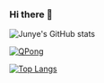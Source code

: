 ### Hi there 👋

<!--
**huangjunye/huangjunye** is a ✨ _special_ ✨ repository because its `readme.md` (this file) appears on your github profile.

here are some ideas to get you started:

- 🔭 i’m currently working on ...
- 🌱 i’m currently learning ...
- 👯 i’m looking to collaborate on ...
- 🤔 i’m looking for help with ...
- 💬 ask me about ...
- 📫 how to reach me: ...
- 😄 pronouns: ...
- ⚡ fun fact: ...
-->

![Junye's GitHub stats](https://github-readme-stats.vercel.app/api?username=HuangJunye&show_icons=true&theme=gotham&count_private=true)

[![QPong](https://github-readme-stats.vercel.app/api/pin/?username=HuangJunye&repo=QPong)](https://github.com/HuangJunye/QPong)

[![Top Langs](https://github-readme-stats.vercel.app/api/top-langs/?username=HuangJunye&exclude_repo=qiskit-terra,qiskit-textbook,huangjunye.github.io)](https://github.com/anuraghazra/github-readme-stats)

